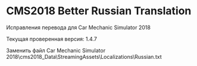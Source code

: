 # CMS2018 Better Russian Translation

Исправления перевода для Car Mechanic Simulator 2018

Текущая проверенная версия: 1.4.7

Заменить файл Car Mechanic Simulator 2018\cms2018_Data\StreamingAssets\Localizations\Russian.txt

